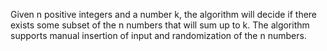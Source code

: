 Given n positive integers and a number k, the algorithm will decide if there exists some subset of the n numbers that will sum up to k.
The algorithm supports manual insertion of input and randomization of the n numbers.
